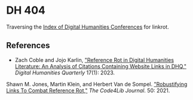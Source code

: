# DH 404

Traversing the [Index of Digital Humanities
Conferences](https://dh-abstracts.library.virginia.edu/) for linkrot.

## References

- Zach Coble and Jojo Karlin, ["Reference Rot in Digital Humanities Literature: An Analysis of Citations
Containing Website Links in
DHQ,"](https://www.digitalhumanities.org/dhq/vol/17/1/000662/000662.html)
_Digital Humanities Quarterly_ 17(1): 2023.

Shawn M. Jones, Martin Klein, and Herbert Van de Sompel. ["Robustifying Links To
Combat Reference Rot,"](https://journal.code4lib.org/articles/15509) _The
Code4Lib Journal_. 50: 2021.